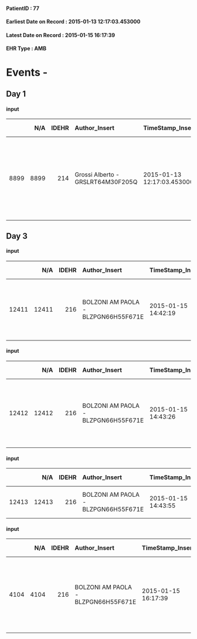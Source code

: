 
#### PatientID : 77
#### Earliest Date on Record : 2015-01-13 12:17:03.453000
#### Latest Date on Record : 2015-01-15 16:17:39
#### EHR Type : AMB

# Events - 

## Day 1

#### input
|      |    N/A |   IDEHR | Author_Insert                     | TimeStamp_Insert           | EHRType   |   PatientID |   IDDigitalSignDocument | persone_vicine   |   Unnamed: 0_x.1 |   IDANAMNESI_SOCIALE | Patient   | FamigliaAltro   |   Non_Rilevabile_x.1 | Note_Non_Rilevabile_x.1   | opt_Problemi   | chk_contr_sintomi   | opt_paziente_a   | opt_famiglia_a   | opt_adeguatezza   | opt_paziente_solo   | opt_presente_assente   | Presenza_minori   | Caregiver_principale   | ds_note_prio                                                                                                             | Needs     | Domestic partnership   |
|-----:|-------:|--------:|:----------------------------------|:---------------------------|:----------|------------:|------------------------:|:-----------------|-----------------:|---------------------:|:----------|:----------------|---------------------:|:--------------------------|:---------------|:--------------------|:-----------------|:-----------------|:------------------|:--------------------|:-----------------------|:------------------|:-----------------------|:-------------------------------------------------------------------------------------------------------------------------|:----------|:-----------------------|
| 8899 |   8899 |     214 | Grossi Alberto - GRSLRT64M30F205Q | 2015-01-13 12:17:03.453000 | AMB       |          77 |                    2086 | N/A              |               16 |                   15 | Si#1      | Si#1            |                    0 | NR                        | Si#1           | controllo sintomi#0 | Congruenti#1     | Congruenti#1     | Si#1              | No#0                | Presente#1             | No#0              | husband                | La paziente chiede un supporto per il controllo degli effetti collaterali della chemio/radio alla quale sar√† sottoposta | Clinici#0 | Coniuge/Convivente#0   |


## Day 3

#### input
|       |    N/A |   IDEHR | Author_Insert                       | TimeStamp_Insert    |   IDAccess | EHRType   |   PatientID |   IDDigitalSignDocument | persone_vicine   |   Unnamed: 0_x.2 |   IDDIAGNOSI_CROSSOU |   Non_Rilevabile_x.2 | ds_ICD                                                     | dt_Data_diagnosi    |
|------:|-------:|--------:|:------------------------------------|:--------------------|-----------:|:----------|------------:|------------------------:|:-----------------|-----------------:|---------------------:|---------------------:|:-----------------------------------------------------------|:--------------------|
| 12411 |  12411 |     216 | BOLZONI AM PAOLA - BLZPGN66H55F671E | 2015-01-15 14:42:19 |          6 | AMB       |          77 |                    3373 | N/A              |              196 |                  196 |                    0 | 1809 Tumori maligni della cervice uterina, non specificata | 2013-11-11 00:00:00 |

#### input
|       |    N/A |   IDEHR | Author_Insert                       | TimeStamp_Insert    |   IDAccess | EHRType   |   PatientID |   IDDigitalSignDocument | persone_vicine   |   Unnamed: 0_x.2 |   IDDIAGNOSI_CROSSOU |   Non_Rilevabile_x.2 | ds_ICD                                                                     | dt_Data_diagnosi    |
|------:|-------:|--------:|:------------------------------------|:--------------------|-----------:|:----------|------------:|------------------------:|:-----------------|-----------------:|---------------------:|---------------------:|:---------------------------------------------------------------------------|:--------------------|
| 12412 |  12412 |     216 | BOLZONI AM PAOLA - BLZPGN66H55F671E | 2015-01-15 14:43:26 |          6 | AMB       |          77 |                    3374 | N/A              |              197 |                  197 |                    0 | 1966 Tumori maligni secondari e non specificati dei linfonodi intrapelvici | 2013-11-11 00:00:00 |

#### input
|       |    N/A |   IDEHR | Author_Insert                       | TimeStamp_Insert    |   IDAccess | EHRType   |   PatientID |   IDDigitalSignDocument | persone_vicine   |   Unnamed: 0_x.2 |   IDDIAGNOSI_CROSSOU |   Non_Rilevabile_x.2 | ds_ICD                               | dt_Data_diagnosi    |
|------:|-------:|--------:|:------------------------------------|:--------------------|-----------:|:----------|------------:|------------------------:|:-----------------|-----------------:|---------------------:|---------------------:|:-------------------------------------|:--------------------|
| 12413 |  12413 |     216 | BOLZONI AM PAOLA - BLZPGN66H55F671E | 2015-01-15 14:43:55 |          6 | AMB       |          77 |                    3375 | N/A              |              198 |                  198 |                    0 | 4011 Ipertensione essenziale benigna | 2013-11-11 00:00:00 |

#### input
|      |    N/A |   IDEHR | Author_Insert                       | TimeStamp_Insert    |   IDAccess | EHRType   |   PatientID |   IDDigitalSignDocument | persone_vicine   |   Unnamed: 0_y |   IDANAMNESI_MED |   Non_Rilevabile_y | Note_Non_Rilevabile_y   | diagnosis                                                                                                                          |
|-----:|-------:|--------:|:------------------------------------|:--------------------|-----------:|:----------|------------:|------------------------:|:-----------------|---------------:|-----------------:|-------------------:|:------------------------|:-----------------------------------------------------------------------------------------------------------------------------------|
| 4104 |   4104 |     216 | BOLZONI AM PAOLA - BLZPGN66H55F671E | 2015-01-15 16:17:39 |          6 | AMB       |          77 |                    3496 | N/A              |             67 |               29 |                  0 | NR                      | Neoplasia uterus cervix (poorly differentiated adenocarcinoma) with secondarismi lymph node. In the history of high blood pressure |


